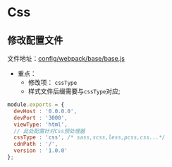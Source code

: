 # Css

## 修改配置文件
文件地址：[config/webpack/base/base.js](/config/webpack/base/base.js)
* 重点：
  * 修改项： `cssType`
  * 样式文件后缀需要与`cssType`对应;

```js
module.exports = {
  devHost : '0.0.0.0',
  devPort : '3000',
  viewType: 'html',
  // 此处配置针对Css预处理器
  cssType : 'css', /* sass,scss,less,pcss,css...*/
  cdnPath : '/',
  version : '1.0.0'
};
```

